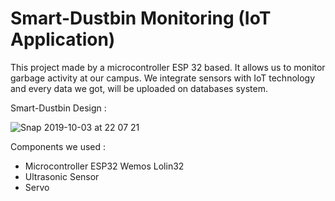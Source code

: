 # Smart-Dustbin Monitoring (IoT Application)
This project made by a microcontroller ESP 32 based. It allows us to monitor garbage activity at our campus. We integrate sensors with IoT technology and every data we got, will be uploaded on databases system.

Smart-Dustbin Design :

![Snap 2019-10-03 at 22 07 21](https://user-images.githubusercontent.com/36925865/66168952-f0a76400-e668-11e9-9373-b156560fc909.png)

Components we used : 
- Microcontroller ESP32 Wemos Lolin32
- Ultrasonic Sensor
- Servo
